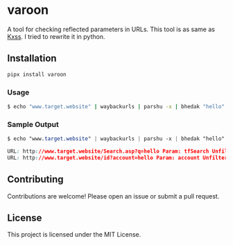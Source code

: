 # varoon

A tool for checking reflected parameters in URLs. This tool is as same as [Kxss](https://github.com/Emoe/kxss). I tried to rewrite it in python.

## Installation

```bash
pipx install varoon
```

### Usage

```bash
$ echo "www.target.website" | waybackurls | parshu -x | bhedak "hello" | uro | varoon
```

### Sample Output

```css
$ echo "www.target.website" | waybackurls | parshu -x | bhedak "hello" | uro | varoon

URL: http://www.target.website/Search.asp?q=hello Param: tfSearch Unfiltered: [" < > $ | ( ) ` : ; { }]
URL: http://www.target.website/id?account=hello Param: account Unfiltered: [" < > $ | ( ) ` : ; { }]
```

## Contributing

Contributions are welcome! Please open an issue or submit a pull request.

## License

This project is licensed under the MIT License.
